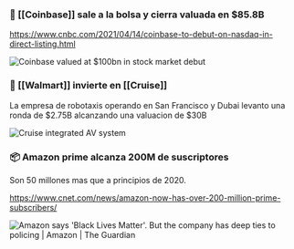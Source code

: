 ### 🤑 [[Coinbase]] sale a la bolsa y cierra valuada en $85.8B

https://www.cnbc.com/2021/04/14/coinbase-to-debut-on-nasdaq-in-direct-listing.html

![Coinbase valued at $100bn in stock market debut](https://www.telegraph.co.uk/content/dam/technology/2021/04/14/TELEMMGLPICT000255924611_trans_NvBQzQNjv4BqpVlberWd9EgFPZtcLiMQfyf2A9a6I9YchsjMeADBa08.jpeg)


### 🚗 [[Walmart]] invierte en [[Cruise]]

La empresa de robotaxis operando en San Francisco y Dubai levanto una ronda de $2.75B alcanzando una valuacion de $30B

![Cruise integrated AV system](https://techcrunch.com/wp-content/uploads/2020/01/Integrated-AV-System.png?w=730&crop=1)


### 📦 Amazon prime alcanza 200M de suscriptores

Son 50 millones mas que a principios de 2020.

https://www.cnet.com/news/amazon-now-has-over-200-million-prime-subscribers/

![Amazon says 'Black Lives Matter'. But the company has deep ties to policing  | Amazon | The Guardian](https://i.guim.co.uk/img/media/b97d090f8c41f1fbefd561793f1b9c6fc8d4108f/0_182_5472_3283/master/5472.jpg?width=300&quality=45&auto=format&fit=max&dpr=2&s=b8ae834e94c65d27b721caab06c6a263)